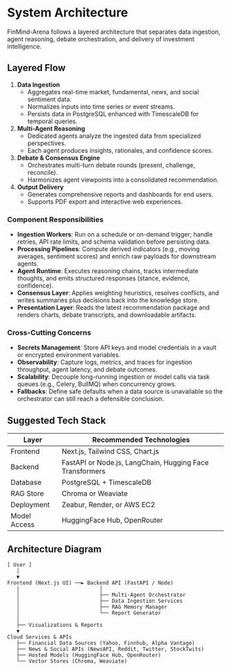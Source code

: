 # System Architecture

FinMind-Arena follows a layered architecture that separates data ingestion, agent reasoning, debate orchestration, and delivery of investment intelligence.

## Layered Flow
1. **Data Ingestion**
   - Aggregates real-time market, fundamental, news, and social sentiment data.
   - Normalizes inputs into time series or event streams.
   - Persists data in PostgreSQL enhanced with TimescaleDB for temporal queries.
2. **Multi-Agent Reasoning**
   - Dedicated agents analyze the ingested data from specialized perspectives.
   - Each agent produces insights, rationales, and confidence scores.
3. **Debate & Consensus Engine**
   - Orchestrates multi-turn debate rounds (present, challenge, reconcile).
   - Harmonizes agent viewpoints into a consolidated recommendation.
4. **Output Delivery**
   - Generates comprehensive reports and dashboards for end users.
   - Supports PDF export and interactive web experiences.

### Component Responsibilities
- **Ingestion Workers**: Run on a schedule or on-demand trigger; handle retries, API rate limits, and schema validation before persisting data.
- **Processing Pipelines**: Compute derived indicators (e.g., moving averages, sentiment scores) and enrich raw payloads for downstream agents.
- **Agent Runtime**: Executes reasoning chains, tracks intermediate thoughts, and emits structured responses (stance, evidence, confidence).
- **Consensus Layer**: Applies weighting heuristics, resolves conflicts, and writes summaries plus decisions back into the knowledge store.
- **Presentation Layer**: Reads the latest recommendation package and renders charts, debate transcripts, and downloadable artifacts.

### Cross-Cutting Concerns
- **Secrets Management**: Store API keys and model credentials in a vault or encrypted environment variables.
- **Observability**: Capture logs, metrics, and traces for ingestion throughput, agent latency, and debate outcomes.
- **Scalability**: Decouple long-running ingestion or model calls via task queues (e.g., Celery, BullMQ) when concurrency grows.
- **Fallbacks**: Define safe defaults when a data source is unavailable so the orchestrator can still reach a defensible conclusion.

## Suggested Tech Stack
| Layer        | Recommended Technologies |
|--------------|--------------------------|
| Frontend     | Next.js, Tailwind CSS, Chart.js |
| Backend      | FastAPI or Node.js, LangChain, Hugging Face Transformers |
| Database     | PostgreSQL + TimescaleDB |
| RAG Store    | Chroma or Weaviate |
| Deployment   | Zeabur, Render, or AWS EC2 |
| Model Access | HuggingFace Hub, OpenRouter |

## Architecture Diagram
```
[ User ]
   │
   ▼
Frontend (Next.js UI) ──► Backend API (FastAPI / Node)
   │                          │
   │                          ├── Multi-Agent Orchestrator
   │                          ├── Data Ingestion Services
   │                          ├── RAG Memory Manager
   │                          └── Report Generator
   │
   ├── Visualizations & Reports
   ▼
Cloud Services & APIs
   ├── Financial Data Sources (Yahoo, Finnhub, Alpha Vantage)
   ├── News & Social APIs (NewsAPI, Reddit, Twitter, StockTwits)
   ├── Hosted Models (HuggingFace Hub, OpenRouter)
   └── Vector Stores (Chroma, Weaviate)
```
